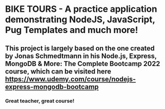 # BIKE TOURS - A practice application demonstrating NodeJS, JavaScript, Pug Templates and much more!

## This project is largely based on the one created by Jonas Schmedtmann in his Node.js, Express, MongoDB & More: The Complete Bootcamp 2022 course, which can be visited here https://www.udemy.com/course/nodejs-express-mongodb-bootcamp

### Great teacher, great course!
